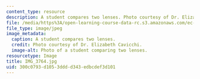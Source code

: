 ```yaml
---
content_type: resource
description: A student compares two lenses. Photo courtesy of Dr. Elizabeth Cavicchi.
file: /media/https%3A/open-learning-course-data-rc.s3.amazonaws.com/ec-050-recreate-experiments-from-history-inform-the-future-from-the-past-galileo-january-iap-2010/300c0793d1053dddd343edbcdef3d101_IMG_3764.jpg
file_type: image/jpeg
image_metadata:
  caption: A student compares two lenses.
  credit: Photo courtesy of Dr. Elizabeth Cavicchi.
  image-alt: Photo of a student comparing two lenses.
resourcetype: Image
title: IMG_3764.jpg
uid: 300c0793-d105-3ddd-d343-edbcdef3d101
---
```


